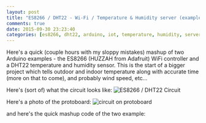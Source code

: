 ```yaml
---
layout: post
title: "ES8266 / DHT22 - Wi-Fi / Temperature & Humidity server (example mashup)"
comments: true
date: 2015-09-30 23:23:40
categories: [es8266, dht22, arduino, iot, temperature, humidity, server]
---
```


Here's a quick (couple hours with my sloppy mistakes) mashup of two Arduino examples - the ES8266 (HUZZAH from Adafruit) WiFi controller and a DHT22 temperature and humidity sensor. This is the start of a bigger project which tells outdoor and indoor temperature along with accurate time (more on that to come), and probably wind speed, etc...

Here's (sort of) what the circuit looks like:
![ES8266 / DHT22 Circuit](http://media.jaywiggins.com.s3.amazonaws.com/images/huzzah%20temp%20sensor_bb.png)

Here's a photo of the protoboard:
![circuit on protoboard](http://media.jaywiggins.com.s3.amazonaws.com/images/IMG_3535.jpg)

and here's the quick mashup code of the two example:

<script src="https://gist.github.com/funkfinger/4b260699a1c22a31279a.js"></script>
